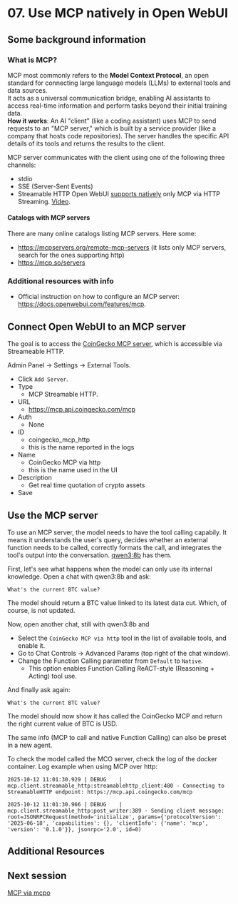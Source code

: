 # 07. Use MCP natively in Open WebUI




## Some background information

### What is MCP?
MCP most commonly refers to the **Model Context Protocol**, an open standard for connecting large language models (LLMs) to external tools and data sources.   
It acts as a universal communication bridge, enabling AI assistants to access real-time information and perform tasks beyond their initial training data.  
**How it works**: An AI "client" (like a coding assistant) uses MCP to send requests to an "MCP server," which is built by a service provider (like a company that hosts code repositories). The server handles the specific API details of its tools and returns the results to the client. 

MCP server communicates with the client using one of the following three channels:
- stdio
- SSE (Server-Sent Events)
- Streamable HTTP
Open WebUI [supports natively](https://docs.openwebui.com/features/mcp) only MCP via HTTP Streaming. [Video](https://www.reddit.com/r/LocalLLaMA/comments/1ns7f86/native_mcp_now_in_open_webui/).



#### Catalogs with MCP servers

There are many online catalogs listing MCP servers. Here some:
- https://mcpservers.org/remote-mcp-servers (it lists only MCP servers, search for the ones supporting http)
- https://mcp.so/servers


### Additional resources with info
- Official instruction on how to configure an MCP server: https://docs.openwebui.com/features/mcp.




## Connect Open WebUI to an MCP server

The goal is to access the [CoinGecko MCP server](https://mcp.api.coingecko.com/), which is accessible via Streameable HTTP.


Admin Panel -> Settings -> External Tools.
- Click `Add Server`.
- Type
  - MCP Streamable HTTP.
- URL
  - https://mcp.api.coingecko.com/mcp
- Auth
  - None
- ID
  - coingecko_mcp_http
  - this is the name reported in the logs
- Name
  - CoinGecko MCP via http
  - this is the name used in the UI
- Description
  - Get real time quotation of crypto assets
- Save




## Use the MCP server

To use an MCP server, the model needs to have the tool calling capabily. It means it understands the user's query, decides whether an external function needs to be called, correctly formats the call, and integrates the tool's output into the conversation. [qwen3:8b](https://ollama.com/library/qwen3) has them.


First, let's see what happens when the model can only use its internal knowledge. Open a chat with qwen3:8b and ask:
```
What's the current BTC value?
```
The model should return a BTC value linked to its latest data cut. Which, of course, is not updated.


Now, open another chat, still with qwen3:8b and
- Select the `CoinGecko MCP via http` tool in the list of available tools, and enable it.
- Go to Chat Controls -> Advanced Params (top right of the chat window).
- Change the Function Calling parameter from `Default` to `Native`.
  - This option enables Function Calling ReACT-style (Reasoning + Acting) tool use.

And finally ask again:
```
What's the current BTC value?
```
The model should now show it has called the CoinGecko MCP and return the right current value of BTC is USD.  


The same info (MCP to call and native Function Calling) can also be preset in a new agent.


To check the model called the MCO server, check the log of the docker container. Log example when using MCP over http:
``` 
2025-10-12 11:01:30.929 | DEBUG    | mcp.client.streamable_http:streamablehttp_client:480 - Connecting to StreamableHTTP endpoint: https://mcp.api.coingecko.com/mcp

2025-10-12 11:01:30.966 | DEBUG    | mcp.client.streamable_http:post_writer:389 - Sending client message: root=JSONRPCRequest(method='initialize', params={'protocolVersion': '2025-06-18', 'capabilities': {}, 'clientInfo': {'name': 'mcp', 'version': '0.1.0'}}, jsonrpc='2.0', id=0)
```




## Additional Resources



## Next session
[MCP via mcpo](08-mcp_via_mcpo.md)
